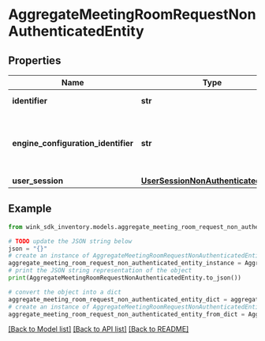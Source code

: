 # AggregateMeetingRoomRequestNonAuthenticatedEntity


## Properties

Name | Type | Description | Notes
------------ | ------------- | ------------- | -------------
**identifier** | **str** | Record identifier | 
**engine_configuration_identifier** | **str** | The configuration identifier that was used during this call. | [optional] 
**user_session** | [**UserSessionNonAuthenticatedEntity**](UserSessionNonAuthenticatedEntity.md) |  | 

## Example

```python
from wink_sdk_inventory.models.aggregate_meeting_room_request_non_authenticated_entity import AggregateMeetingRoomRequestNonAuthenticatedEntity

# TODO update the JSON string below
json = "{}"
# create an instance of AggregateMeetingRoomRequestNonAuthenticatedEntity from a JSON string
aggregate_meeting_room_request_non_authenticated_entity_instance = AggregateMeetingRoomRequestNonAuthenticatedEntity.from_json(json)
# print the JSON string representation of the object
print(AggregateMeetingRoomRequestNonAuthenticatedEntity.to_json())

# convert the object into a dict
aggregate_meeting_room_request_non_authenticated_entity_dict = aggregate_meeting_room_request_non_authenticated_entity_instance.to_dict()
# create an instance of AggregateMeetingRoomRequestNonAuthenticatedEntity from a dict
aggregate_meeting_room_request_non_authenticated_entity_from_dict = AggregateMeetingRoomRequestNonAuthenticatedEntity.from_dict(aggregate_meeting_room_request_non_authenticated_entity_dict)
```
[[Back to Model list]](../README.md#documentation-for-models) [[Back to API list]](../README.md#documentation-for-api-endpoints) [[Back to README]](../README.md)


